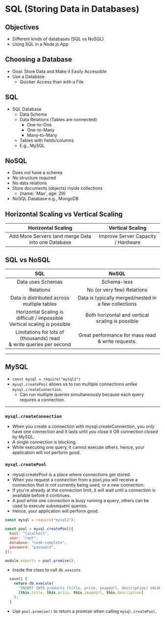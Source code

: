 # SQL (Storing Data in Databases)

## Objectives

- Different kinds of databases (SQL vs NoSQL)
- Using SQL in a Node.js App

## Choosing a Database

- Goal: Store Data and Make it Easily Accessible
- Use a Database
  - Quicker Access than with a File

## SQL

- SQL Database
  - Data Schema
  - Data Relations (Tables are connected)
    - One-to-One
    - One-to-Many
    - Many-to-Many
  - Tables with fields/columns
  - E.g., MySQL

## NoSQL

- Does not have a schema
- No structure required
- No data relations
- Store documents (objects) inside collections
  - {name: 'Max', age: 29}
- NoSQL Database e.g., MongoDB

## Horizontal Scaling vs Vertical Scaling

|                 Horizontal Scaling                 |          Vertical Scaling          |
| :------------------------------------------------: | :--------------------------------: |
| Add More Servers (and merge Data into one Database | Improve Server Capacity / Hardware |

## SQL vs NoSQL

|                                      SQL                                       |                        NoSQL                         |
| :----------------------------------------------------------------------------: | :--------------------------------------------------: |
|                               Data uses Schemas                                |                     Schema-less                      |
|                                   Relations                                    |              No (or very few) Relations              |
|                   Data is distributed across multiple tables                   | Data is typically merged/nested in a few collections |
| Horizontal Scaling is difficult / impossible <br> Vertical scaling is possible |   Both horizontal and vertical scaling is possible   |
|    Limitations for lots of (thousands) read <br> & write queries per second    |  Great performance for mass read & write requests.   |

---

## MySQL

- `const mysql = require("mysql2")`
- `mysql.createPool` allows us to run multiple connections unlike `mysql.createConnection`.
  - Can run multiple queries simultaneously because each query requires a connection.

---

### `mysql.createConnection`

- When you create a connection with mysql.createConnection, you only have one connection and it lasts until you close it OR connection closed by MySQL.
- A single connection is blocking.
- While executing one query, it cannot execute others. hence, your application will not perform good.

### `mysql.createPool`

- mysql.createPool is a place where connections get stored.
- When you request a connection from a pool,you will receive a connection that is not currently being used, or a new connection.
- If you're already at the connection limit, it will wait until a connection is available before it continues.
- A pool while one connection is busy running a query, others can be used to execute subsequent queries.
- Hence, your application will perform good.

```js
const mysql = require("mysql2");

const pool = mysql.createPool({
  host: "localhost",
  user: "root",
  database: "node-complete",
  password: "password",
});

module.exports = pool.promise();
```

- Inside the class to call `db.execute`

```js
  save() {
    return db.execute(
      "INSERT INTO products (title, price, imageUrl, description) VALUES (?,?,?,?)",
      [this.title, this.price, this.imageUrl, this.description]
    );
  }
```

- Use `pool.promise()` to return a promise when calling `mysql.createPool`.


